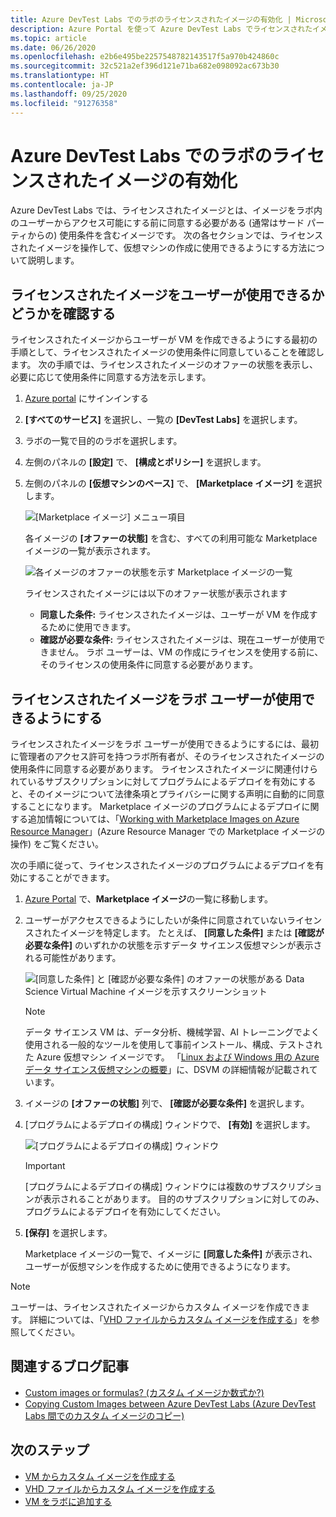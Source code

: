 ```yaml
---
title: Azure DevTest Labs でのラボのライセンスされたイメージの有効化 | Microsoft Docs
description: Azure Portal を使って Azure DevTest Labs でライセンスされたイメージを有効にする方法について説明します
ms.topic: article
ms.date: 06/26/2020
ms.openlocfilehash: e2b6e495be2257548782143517f5a970b424860c
ms.sourcegitcommit: 32c521a2ef396d121e71ba682e098092ac673b30
ms.translationtype: HT
ms.contentlocale: ja-JP
ms.lasthandoff: 09/25/2020
ms.locfileid: "91276358"
---
```

# <a name="enable-a-licensed-image-in-your-lab-in-azure-devtest-labs"></a>Azure DevTest Labs でのラボのライセンスされたイメージの有効化

Azure DevTest Labs では、ライセンスされたイメージとは、イメージをラボ内のユーザーからアクセス可能にする前に同意する必要がある (通常はサード パーティからの) 使用条件を含むイメージです。 次の各セクションでは、ライセンスされたイメージを操作して、仮想マシンの作成に使用できるようにする方法について説明します。

## <a name="determining-whether-a-licensed-image-is-available-to-users"></a>ライセンスされたイメージをユーザーが使用できるかどうかを確認する
ライセンスされたイメージからユーザーが VM を作成できるようにする最初の手順として、ライセンスされたイメージの使用条件に同意していることを確認します。 次の手順では、ライセンスされたイメージのオファーの状態を表示し、必要に応じて使用条件に同意する方法を示します。

1. [Azure portal](https://go.microsoft.com/fwlink/p/?LinkID=525040) にサインインする

1. **[すべてのサービス]** を選択し、一覧の **[DevTest Labs]** を選択します。

1. ラボの一覧で目的のラボを選択します。  

1. 左側のパネルの **[設定]** で、 **[構成とポリシー]** を選択します。

1. 左側のパネルの **[仮想マシンのベース]** で、 **[Marketplace イメージ]** を選択します。 

    ![[Marketplace イメージ] メニュー項目](./media/devtest-lab-create-custom-image-from-licensed-image/devtest-lab-marketplace-images.png)

    各イメージの **[オファーの状態]** を含む、すべての利用可能な Marketplace イメージの一覧が表示されます。

    ![各イメージのオファーの状態を示す Marketplace イメージの一覧](./media/devtest-lab-create-custom-image-from-licensed-image/devtest-lab-offer-status.png)

    ライセンスされたイメージには以下のオファー状態が表示されます 
    
    - **同意した条件:** ライセンスされたイメージは、ユーザーが VM を作成するために使用できます。 
    - **確認が必要な条件:** ライセンスされたイメージは、現在ユーザーが使用できません。 ラボ ユーザーは、VM の作成にライセンスを使用する前に、そのライセンスの使用条件に同意する必要があります。 

## <a name="making-a-licensed-image-available-to-lab-users"></a>ライセンスされたイメージをラボ ユーザーが使用できるようにする
ライセンスされたイメージをラボ ユーザーが使用できるようにするには、最初に管理者のアクセス許可を持つラボ所有者が、そのライセンスされたイメージの使用条件に同意する必要があります。 ライセンスされたイメージに関連付けられているサブスクリプションに対してプログラムによるデプロイを有効にすると、そのイメージについて法律条項とプライバシーに関する声明に自動的に同意することになります。 Marketplace イメージのプログラムによるデプロイに関する追加情報については、「[Working with Marketplace Images on Azure Resource Manager](https://azure.microsoft.com/blog/working-with-marketplace-images-on-azure-resource-manager/)」(Azure Resource Manager での Marketplace イメージの操作) をご覧ください。

次の手順に従って、ライセンスされたイメージのプログラムによるデプロイを有効にすることができます。

1. [Azure Portal](https://go.microsoft.com/fwlink/p/?LinkID=525040) で、**Marketplace イメージ**の一覧に移動します。

1. ユーザーがアクセスできるようにしたいが条件に同意されていないライセンスされたイメージを特定します。 たとえば、 **[同意した条件]** または **[確認が必要な条件]** のいずれかの状態を示すデータ サイエンス仮想マシンが表示される可能性があります。

    ![[同意した条件] と [確認が必要な条件] のオファーの状態がある Data Science Virtual Machine イメージを示すスクリーンショット](./media/devtest-lab-create-custom-image-from-licensed-image/devtest-lab-licensed-images.png)

   > [!NOTE]
   > データ サイエンス VM は、データ分析、機械学習、AI トレーニングでよく使用される一般的なツールを使用して事前インストール、構成、テストされた Azure 仮想マシン イメージです。 「[Linux および Windows 用の Azure データ サイエンス仮想マシンの概要](../machine-learning/data-science-virtual-machine/overview.md)」に、DSVM の詳細情報が記載されています。
   >
   >

1. イメージの **[オファーの状態]** 列で、 **[確認が必要な条件]** を選択します。

1. [プログラムによるデプロイの構成] ウィンドウで、 **[有効]** を選択します。

    ![[プログラムによるデプロイの構成] ウィンドウ](./media/devtest-lab-create-custom-image-from-licensed-image/devtest-lab-enable-programmatic-deployment.png)

   > [!IMPORTANT]
   > [プログラムによるデプロイの構成] ウィンドウには複数のサブスクリプションが表示されることがあります。 目的のサブスクリプションに対してのみ、プログラムによるデプロイを有効にしてください。
   >
   >


1. **[保存]** を選択します。 

    Marketplace イメージの一覧で、イメージに **[同意した条件]** が表示され、ユーザーが仮想マシンを作成するために使用できるようになります。

> [!NOTE]
> ユーザーは、ライセンスされたイメージからカスタム イメージを作成できます。 詳細については、「[VHD ファイルからカスタム イメージを作成する](devtest-lab-create-template.md)」を参照してください。
>
>


## <a name="related-blog-posts"></a>関連するブログ記事

- [Custom images or formulas? (カスタム イメージか数式か?)](./devtest-lab-faq.md#blog-post)
- [Copying Custom Images between Azure DevTest Labs (Azure DevTest Labs 間でのカスタム イメージのコピー)](https://www.visualstudiogeeks.com/blog/DevOps/How-To-Move-CustomImages-VHD-Between-AzureDevTestLabs#copying-custom-images-between-azure-devtest-labs)

## <a name="next-steps"></a>次のステップ

- [VM からカスタム イメージを作成する](devtest-lab-create-custom-image-from-vm-using-portal.md)
- [VHD ファイルからカスタム イメージを作成する](devtest-lab-create-template.md)
- [VM をラボに追加する](devtest-lab-add-vm.md)
